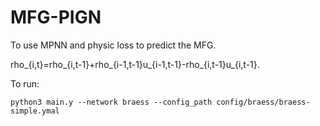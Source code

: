 # MFG-PIGN

To use MPNN and physic loss to predict the MFG.

rho_{i,t}=rho_{i,t-1}+rho_{i-1,t-1}u_{i-1,t-1}-rho_{i,t-1}u_{i,t-1}.


To run:

```
python3 main.y --network braess --config_path config/braess/braess-simple.ymal
```
